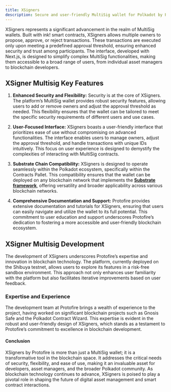 ```yaml
---
title: XSigners
description: Secure and user-friendly MultiSig wallet for Polkadot by Protofire. Manage transactions and owners with ease on XSigners.
---
```


XSigners represents a significant advancement in the realm of MultiSig wallets. Built with ink! smart contracts, XSigners allows multiple owners to propose, approve, or reject transactions. These transactions are executed only upon meeting a predefined approval threshold, ensuring enhanced security and trust among participants. The interface, developed with Next.js, is designed to simplify complex MultiSig functionalities, making them accessible to a broad range of users, from individual asset managers to blockchain developers.

## XSigner Multisig Key Features

1. **Enhanced Security and Flexibility:** Security is at the core of XSigners. The platform’s MultiSig wallet provides robust security features, allowing users to add or remove owners and adjust the approval threshold as needed. This flexibility ensures that the wallet can be tailored to meet the specific security requirements of different users and use cases.

2. **User-Focused Interface:** XSigners boasts a user-friendly interface that prioritizes ease of use without compromising on advanced functionalities. The interface enables users to manage owners, adjust the approval threshold, and handle transactions with unique IDs intuitively. This focus on user experience is designed to demystify the complexities of interacting with MultiSig contracts.

3. **Substrate Chain Compatibility:** XSigners is designed to operate seamlessly within the Polkadot ecosystem, specifically within the Contracts Pallet. This compatibility ensures that the wallet can be deployed on any blockchain network that implements the [**Substrate framework**](https://dablock.com/tech-talks/substrate-the-future-proof-blockchain-framework-sub0-2024/), offering versatility and broader applicability across various blockchain networks.

4. **Comprehensive Documentation and Support:** Protofire provides extensive documentation and tutorials for XSigners, ensuring that users can easily navigate and utilize the wallet to its full potential. This commitment to user education and support underscores Protofire’s dedication to fostering a more accessible and user-friendly blockchain ecosystem.

## XSigner Multisig Development
The development of XSigners underscores Protofire’s expertise and innovation in blockchain technology. The platform, currently deployed on the Shibuya testnet, allows users to explore its features in a risk-free sandbox environment. This approach not only enhances user familiarity with the platform but also facilitates iterative improvements based on user feedback.

### Expertise and Experience
The development team at Protofire brings a wealth of experience to the project, having worked on significant blockchain projects such as Gnosis Safe and the Polkadot Contract Wizard. This expertise is evident in the robust and user-friendly design of XSigners, which stands as a testament to Protofire’s commitment to excellence in blockchain development.

#### Conclusion
XSigners by Protofire is more than just a MultiSig wallet; it is a transformative tool in the blockchain space. It addresses the critical needs of security, flexibility, and ease of use, making it an invaluable asset for developers, asset managers, and the broader Polkadot community. As blockchain technology continues to advance, XSigners is poised to play a pivotal role in shaping the future of digital asset management and smart contract interactions.
